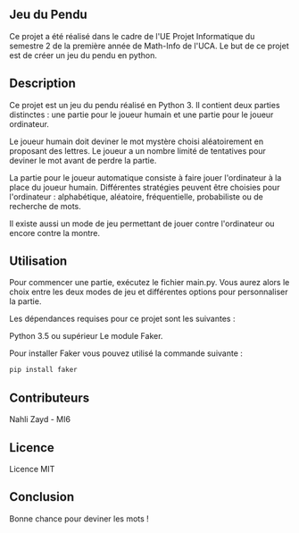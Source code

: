 ## Jeu du Pendu
Ce projet a été réalisé dans le cadre de l'UE Projet Informatique du semestre 2 de la première année de Math-Info de l'UCA. Le but de ce projet est de créer un jeu du pendu en python.

## Description
Ce projet est un jeu du pendu réalisé en Python 3. Il contient deux parties distinctes : une partie pour le joueur humain et une partie pour le joueur ordinateur.

Le joueur humain doit deviner le mot mystère choisi aléatoirement en proposant des lettres. Le joueur a un nombre limité de tentatives pour deviner le mot avant de perdre la partie.

La partie pour le joueur automatique consiste à faire jouer l'ordinateur à la place du joueur humain. Différentes stratégies peuvent être choisies pour l'ordinateur : alphabétique, aléatoire, fréquentielle, probabiliste ou de recherche de mots.

Il existe aussi un mode de jeu permettant de jouer contre l'ordinateur ou encore contre la montre.

## Utilisation
Pour commencer une partie, exécutez le fichier main.py. Vous aurez alors le choix entre les deux modes de jeu et différentes options pour personnaliser la partie.

Les dépendances requises pour ce projet sont les suivantes :

Python 3.5 ou supérieur
Le module Faker.

Pour installer Faker vous pouvez utilisé la commande suivante : 

```bash
pip install faker
```


## Contributeurs
Nahli Zayd - MI6

## Licence
Licence MIT

## Conclusion
Bonne chance pour deviner les mots !
